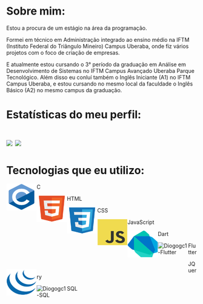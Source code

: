 <h1>Sobre mim:</h1>

Estou a procura de um estágio na área da programação.

Formei em técnico em Administração integrado ao ensino médio na IFTM (Instituto Federal do Triângulo Mineiro) Campus Uberaba, onde fiz vários projetos com o foco de criação de empresas.

E atualmente estou cursando o 3° período da graduação em Análise em Desenvolvimento de Sistemas no IFTM Campus Avançado Uberaba Parque Tecnológico. Além disso eu conluí também o Inglês Iniciante (A1) no IFTM Campus Uberaba, e estou cursando no mesmo local da faculdade o Inglês Básico (A2) no mesmo campus da graduação.

<h1>Estatísticas do meu perfil:<h1>

<div>
  <img height="180em" src="https://github-readme-stats.vercel.app/api?username=Diogogc1&show_icons=true&theme=algolia&include_all_commits=true&count_private=true"/>
  <img height="180em" src="https://github-readme-stats.vercel.app/api/top-langs/?username=Diogogc1&layout=compact&langs_count=7&theme=algolia"/>
</div>
  
<h1>Tecnologias que eu utilizo:</h1> 
<div style="display: inline_block">
  <img align="left" alt="Diogogc1-C" height="70px" width="80px" src="https://raw.githubusercontent.com/devicons/devicon/master/icons/c/c-original.svg">
  <p>C</p>
  <img align="left" alt="Diogogc1-HTML" height="70px" width="80px" src="https://raw.githubusercontent.com/devicons/devicon/master/icons/html5/html5-original.svg">
  <p>HTML</p>
  <img align="left" alt="Diogogc1-CSS" height="70px" width="80px" src="https://raw.githubusercontent.com/devicons/devicon/master/icons/css3/css3-original.svg">
  <p>CSS</p>
  <img align="left" alt="Diogogc1-JS" height="70px" width="80px" src="https://raw.githubusercontent.com/devicons/devicon/master/icons/javascript/javascript-original.svg">
  <p>JavaScript</p>
  <img align="left" alt="Diogogc1-Dart" height="70px" width="80px" src="https://raw.githubusercontent.com/devicons/devicon/master/icons/dart/dart-original.svg">
  <p>Dart</p>
  <img align="left" alt="Diogogc1-Flutter" height="70px" width="80px" src="https://cdn.jsdelivr.net/gh/devicons/devicon/icons/flutter/flutter-original.svg">
  <p>Flutter</p>
  <img align="left" alt="Diogogc1-JQuery" height="70px" width="80px" src="https://raw.githubusercontent.com/devicons/devicon/master/icons/jquery/jquery-original.svg">
  <p>JQuerry</p>
  <img align="left" alt="Diogogc1-SQL" height="70px" width="80px" src="https://symbols.getvecta.com/stencil_28/61_sql-database-generic.90b41636a8.svg">
  <p>SQL</p>
</div>


